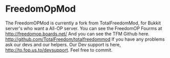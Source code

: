 # FreedomOpMod
The FreedomOPMod is currently a fork from TotalFreedomMod, for Bukkit server's who want a All-OP server. You can see the FreedomOP Fourms at http://freedomop.boards.net/ And you can see the TFM Github here. http://github.com/TotalFreedom/totalfreedommod If you have any problems ask our devs and our helpers. Our Dev support is here, http://to.fop.us.to/devsupport. Feel free to commit.
